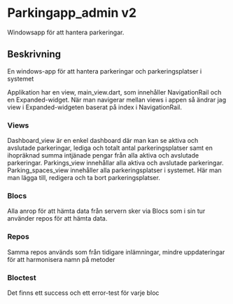 # Parkingapp_admin v2

Windowsapp för att hantera parkeringar. 

## Beskrivning
En windows-app för att hantera parkeringar och parkeringsplatser i systemet

Applikation har en view, main_view.dart, som innehåller NavigationRail och en Expanded-widget.
När man navigerar mellan views i appen så ändrar jag view i Expanded-widgeten baserat på index i NavigationRail.

### Views
Dashboard_view är en enkel dashboard där man kan se aktiva och avslutade parkeringar, lediga och totalt antal parkeringsplatser samt en ihopräknad summa intjänade pengar från alla aktiva och avslutade parkeringar.
Parkings_view innehållar alla aktiva och avslutade parkeringar. 
Parking_spaces_view innehåller alla parkeringsplatser i systemet. Här man man lägga till, redigera och ta bort parkeringsplatser.

### Blocs
Alla anrop för att hämta data från servern sker via Blocs som i sin tur använder repos för att hämta data.

### Repos
Samma repos används som från tidigare inlämningar, mindre uppdateringar för att harmonisera namn på metoder

### Bloctest
Det finns ett success och ett error-test för varje bloc
